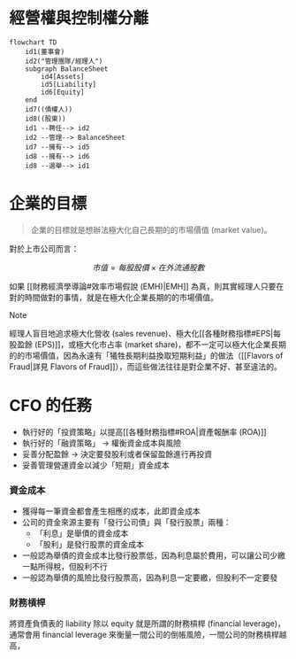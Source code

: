 # 經營權與控制權分離

```mermaid
flowchart TD
    id1(董事會)
    id2("管理團隊/經理人")
    subgraph BalanceSheet
        id4[Assets]
        id5[Liability]
        id6[Equity]
    end
    id7((債權人))
    id8((股東))
    id1 --聘任--> id2
    id2 --管理--> BalanceSheet
    id7 --擁有--> id5
    id8 --擁有--> id6
    id8 --選舉--> id1
```

# 企業的目標

>企業的目標就是想辦法極大化自己長期的的市場價值 (market value)。

對於上市公司而言：

$$
市值 = 每股股價 \times 在外流通股數
$$

如果 [[財務經濟學導論#效率市場假說 (EMH)|EMH]] 為真，則其實經理人只要在對的時間做對的事情，就是在極大化企業長期的的市場價值。

>[!Note]
>經理人盲目地追求極大化營收 (sales revenue)、極大化[[各種財務指標#EPS|每股盈餘 (EPS)]]，或極大化市占率 (market share)，都不一定可以極大化企業長期的的市場價值，因為永遠有「犧牲長期利益換取短期利益」的做法（[[Flavors of Fraud|詳見 Flavors of Fraud]]），而這些做法往往是對企業不好、甚至違法的。

# CFO 的任務

- 執行好的「投資策略」以提高[[各種財務指標#ROA|資產報酬率 (ROA)]]
- 執行好的「融資策略」 $\rightarrow$  權衡資金成本與風險
- 妥善分配盈餘 $\rightarrow$ 決定要發股利或者保留盈餘進行再投資
- 妥善管理營運資金以減少「短期」資金成本

### 資金成本

- 獲得每一筆資金都會產生相應的成本，此即資金成本
- 公司的資金來源主要有「發行公司債」與「發行股票」兩種：
    - 「利息」是舉債的資金成本
    - 「股利」是發行股票的資金成本
- 一般認為舉債的資金成本比發行股票低，因為利息屬於費用，可以讓公司少繳一點所得稅，但股利不行
- 一般認為舉債的風險比發行股票高，因為利息一定要繳，但股利不一定要發

### 財務槓桿

將資產負債表的 liability 除以 equity 就是所謂的財務槓桿 (financial leverage)，通常會用 financial leverage 來衡量一間公司的倒帳風險，一間公司的財務槓桿越高，